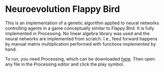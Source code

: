 # Neuroevolution Flappy Bird

This is an implementation of a genetic algorithm applied to neural networks controlling agents in a game conceptually similar to Flappy Bird. It is fully implemented in Processing. No linear algebra library was used and the neural networks are implemented from scratch. I.e., feed forward happens by manual matrix multiplication performed with functions implemented by hand.

To run, you need Processing, which can be downloaded [here](https://processing.org/). Then open any file in the Processing editor and click the play symbol.
